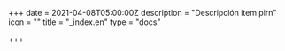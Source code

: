 +++
date = 2021-04-08T05:00:00Z
description = "Descripción item pirn"
icon = ""
title = "_index.en"
type = "docs"

+++
